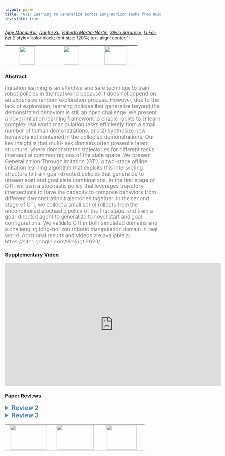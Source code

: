 ```yaml
---
layout: paper
title: "GTI: Learning to Generalize across Long-Horizon Tasks from Human Demonstrations"
invisible: true
---
```

*[Ajay Mandlekar](http://web.stanford.edu/~amandlek/), [Danfei Xu](https://cs.stanford.edu/~danfei/), [Roberto Martín-Martín](https://robertomartinmartin.com/), [Silvio Savarese](https://cvgl.stanford.edu/silvio/), [Li Fei-Fei](https://profiles.stanford.edu/fei-fei-li)*
{: style="color:black; font-size: 120%; text-align: center;"}

<table width="30%"> <tr>
<td style="width: 20%; text-align: center;"><a href="http://www.roboticsproceedings.org/rss16/p061.pdf"><img src="{{ site.baseurl }}/images/paper_link.png"
width = "50"  height = "60"/> </a> </td>

<td style="width: 20%; text-align: center;"><a href="https://sites.google.com/view/gti2020/"><img src="{{ site.baseurl }}/images/website_link.png"
width = "50"  height = "60"/> </a> </td>

<td style="width: 20%; text-align: center;"><a href="nan"><img src="{{ site.baseurl }}/images/pheedloop_link.png"
width = "70"  height = "60"/> </a> </td>

</tr></table>

### Abstract
<html><p style="color:gray; font-size: 120%; text-align: justified;">
Imitation learning is an effective and safe technique to train robot policies in the real world because it does not depend on an expensive random exploration process. However, due to the lack of exploration, learning policies that generalize beyond the demonstrated behaviors is still an open challenge. We present a novel imitation learning framework to enable robots to 1) learn complex real world manipulation tasks efficiently from a small number of human demonstrations, and 2) synthesize new behaviors not contained in the collected demonstrations. Our key insight is that multi-task domains  often present a latent structure, where demonstrated trajectories for different tasks intersect at common regions of the state space. We present Generalization Through Imitation (GTI), a two-stage offline imitation learning algorithm that exploits this intersecting structure to train goal-directed policies that generalize to unseen start and goal state combinations. In the first stage of GTI, we train a stochastic policy that leverages trajectory intersections to have the capacity to compose behaviors from different demonstration trajectories together. In the second stage of GTI, we collect a small set of rollouts from the unconditioned stochastic policy of the first stage, and train a goal-directed agent to generalize to novel start and goal configurations. We validate GTI in both simulated domains and a challenging long-horizon robotic manipulation domain in real world. Additional results and videos are available at https://sites.google.com/view/gti2020/. 
</p></html>

### Supplementary Video
<iframe width="700" height="400" src="https://www.youtube.com/embed/v5DqtK7sUOI " frameborder="0" allow="accelerometer; autoplay; encrypted-media; gyroscope; picture-in-picture" allowfullscreen></iframe>

### Paper Reviews
<details><summary style="font-size:20px; color:#438BCA"><b> Review 2</b></summary>
<p style="color:gray; font-size: 120%; text-align: justified; white-space: pre-line">
Originality:
The paper presents an original idea that addresses a problem that might not be well known to the wider community but it definitely exists in the field of imitation learning. The authors also do a good job of providing a comprehensive overview of the related work. 

Quality:
This is a well-written paper that presents good results and presents a single, well justified story. The authors don't try to overreach for additional contributions but rather clearly present the problem that they're interested in and show an approach that addresses this problem.

I think that there are two aspects that slightly diminish the quality of the paper:
- the lack of strong baselines. The authors compare to well-known techniques that are destined to fail. However, they could introduce an LMP-based baseline [29] that should be able to better deal with the multi-modality in the data, as well as other versions of their method, e.g. where there is just a single Gaussian prior.
- the figures (esp. Fig. 2) are often confusing and don't provide additional help with understanding the concepts in the paper. For example, what do the colors refer to in Fig. 2? Which parts of the networks are shared? If this a conditional VAE, why isn't the prior conditioned on the on the goal, etc. The same applies to the algorithm boxes which could be significantly shortened and made more accessible.

Clarity:
The paper is relatively clear and well written but as mentioned above, I think it could benefit a lot from better figures and algorithm boxes. There are also minor issues such as typos and duplicates in the Related Work section.

Significance:
I would grade the significance of this paper as medium. It addresses a problem but it doesn't fully show comparisons to competitive baselines. Here are a few suggestions on how to improve it:
- introduce comparisons to simpler versions of your method: single Gaussian prior, single network that directly produces actions (even with the GMM prior)
- introduce comparisons to LMP[28] and GCBC with a multi-modal output
- the authors potentially missed an important point that even a multi-modal BC-like method might not be able to deal with the presented problem because of the mode-covering behavior of forward KL.
- discuss the comparison to Q-learning-based methods that technically are supposed to be able to merge trajectories like the ones presented in the paper. Why GC-Batch RL method can't achieve the same result?
- Remove IRIS in Fig. 3 description. It's supposed to be GTI.
- the architecture of Stage 1 is very much unclear given the current Figure. I believe that the prior should be goal-conditioned. I would also suggest a comparison to a single stage process with a multi-modal prior.
- motivation of the paper is rather strong but the authors cite the work of 28 as an example of large amounts of annotated demonstrations, which is not true, since it relies on unlabelled play data.
</p> </details>

<details><summary style="font-size:20px; color:#438BCA"><b> Review 3</b></summary>
<p style="color:gray; font-size: 120%; text-align: justified; white-space: pre-line">
The paper is generally well written and easy to follow. Below are some suggestions that will help improve the manuscript. 

1) Section 3: definition of trajectory intersection:
This definition isn't well integrated with the rest of the paper, and quite loosely defined. S_i^1 = S_j^2 will be hardly true in noisy stochastic systems especially in high-dimensional systems with continuous states. The paper later goes on to using image observations instead of states. Equivalence in observation doesn't necessarily imply equivalence in states. These details are currently overlooked, and the paper can benefit from paying close attention to it.

2) GTI doesn't explicitly model the temporal structure of the demonstrations. Some temporal details, however, need further clarification. Section 3: "H timestep" and "T length subsequence" are mentioned without much clarity. It's unclear how "H/T" is chosen, its assumptions and constraints with respect to the overall tasks horizon and trajectory intersection point.

3) The idea of leaving the trajectory intersection to amplify novel behaviors is quite interesting and is backed by real-world experiments in a few tasks. The current tasks are at its bare minimum consisting of 2 state-state, 2 goal-state, and 1 intersection point. The paper, however, lacks evidence on some critical questions. 
     a) As the complexity of tasks grows, there will be multiple intersection points. There is no clear evidence if appropriate intersection points can be identified and effectively leveraged in planning.
     b) The intersection point is currently explicitly provided in the form of a green bowl. There is only one intersection point between the task and the goal. The intersection point is temporally equidistant from the start and the goal. These assumptions are not necessarily always true in real tasks. 
There are multiple ways to understand these questions - a suggestion here could be to advance the experimental setup by one level -- 3 state-state, 3 goal-state, and 2 intersection point (one at an early stage of the task and one at the late stage of the task. This will be the minimal setup that can provide good insight into the method without significantly advancing the complexity of experimentation and engineering effort.

4) The paper can use some insights on the goal proposal model -- it can provide goals that are out of distribution for the low-level controller, or even provide a physically implausible goal. How does the method get around these challenges?

6) Figure 3 GTI is quite noisy reaching the goals. Some insights here will be helpful

5) typos
page1: independently -> independent
page1: "different phases" -> phase of a demonstration isn't defined
page 3: "arrive at intersecting states from different goal " -> arrive at intersecting states from different inital states 



</p> </details>

<table width="100%"><tr><td style="width: 30%; text-align: center;"><a href="{{ site.baseurl }}/program/papers/60"> <img src="{{ site.baseurl }}/images/previous_icon.png" width = "120"  height = "80"/> </a> </td>

<td style="width: 30%; text-align: center;"><a href="{{ site.baseurl }}/program/papers"> <img src="{{ site.baseurl }}/images/overview_icon.png" width = "120"  height = "80"/> </a> </td> 

<td style="width: 30%; text-align: center;"><a href="{{ site.baseurl }}/program/papers/62"> <img src="{{ site.baseurl }}/images/next_icon.png" width = "100"  height = "80"/> </a> </td> 

</tr></table>

